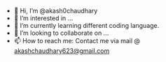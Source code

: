 - 👋 Hi, I’m @akash0chaudhary
- 👀 I’m interested in ...
- 🌱 I’m currently learning different coding language.
- 💞️ I’m looking to collaborate on ...
- 📫 How to reach me: Contact me via mail @  akashchaudhary623@gmail.com

<!---
akash0chaudhary/akash0chaudhary is a ✨ special ✨ repository because its `README.md` (this file) appears on your GitHub profile.
You can click the Preview link to take a look at your changes.
--->
